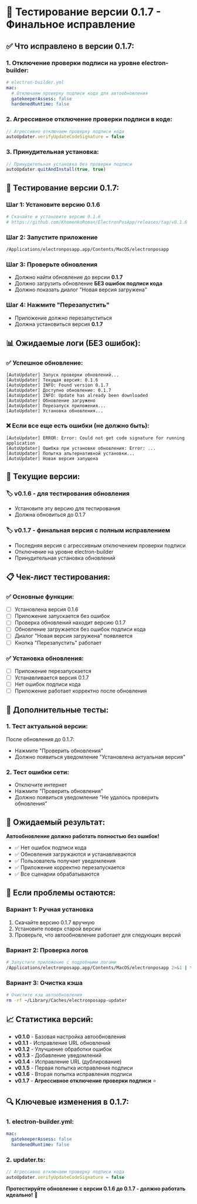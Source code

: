 # 🚀 Тестирование версии 0.1.7 - Финальное исправление

## ✅ **Что исправлено в версии 0.1.7:**

### 1. **Отключение проверки подписи на уровне electron-builder:**
```yaml
# electron-builder.yml
mac:
  # Отключаем проверку подписи кода для автообновления
  gatekeeperAssess: false
  hardenedRuntime: false
```

### 2. **Агрессивное отключение проверки подписи в коде:**
```typescript
// Агрессивно отключаем проверку подписи кода
autoUpdater.verifyUpdateCodeSignature = false
```

### 3. **Принудительная установка:**
```typescript
// Принудительная установка без проверки подписи
autoUpdater.quitAndInstall(true, true)
```

## 🧪 **Тестирование версии 0.1.7:**

### Шаг 1: Установите версию 0.1.6
```bash
# Скачайте и установите версию 0.1.6
# https://github.com/KhomenkoRoman/ElectronPosApp/releases/tag/v0.1.6
```

### Шаг 2: Запустите приложение
```bash
/Applications/electronposapp.app/Contents/MacOS/electronposapp
```

### Шаг 3: Проверьте обновления
- Должно найти обновление до версии **0.1.7**
- Должно загрузить обновление **БЕЗ ошибок подписи кода**
- Должно показать диалог "Новая версия загружена"

### Шаг 4: Нажмите "Перезапустить"
- Приложение должно перезапуститься
- Должна установиться версия **0.1.7**

## 📊 **Ожидаемые логи (БЕЗ ошибок):**

### ✅ **Успешное обновление:**
```
[AutoUpdater] Запуск проверки обновлений...
[AutoUpdater] Текущая версия: 0.1.6
[AutoUpdater] INFO: Found version 0.1.7
[AutoUpdater] Доступно обновление: 0.1.7
[AutoUpdater] INFO: Update has already been downloaded
[AutoUpdater] Обновление загружено
[AutoUpdater] Перезапуск приложения...
[AutoUpdater] Установка обновления...
```

### ❌ **Если все еще есть ошибки (не должно быть):**
```
[AutoUpdater] ERROR: Error: Could not get code signature for running application
[AutoUpdater] Ошибка при установке обновления: Error: ...
[AutoUpdater] Попытка альтернативной установки...
[AutoUpdater] Новая версия запущена
```

## 🎯 **Текущие версии:**

### 🏷️ **v0.1.6** - для тестирования обновления
- Установите эту версию для тестирования
- Должна обновиться до 0.1.7

### 🏷️ **v0.1.7** - финальная версия с полным исправлением
- Последняя версия с агрессивным отключением проверки подписи
- Отключение на уровне electron-builder
- Принудительная установка обновлений

## 📋 **Чек-лист тестирования:**

### ✅ **Основные функции:**
- [ ] Установлена версия 0.1.6
- [ ] Приложение запускается без ошибок
- [ ] Проверка обновлений находит версию 0.1.7
- [ ] Обновление загружается без ошибок подписи кода
- [ ] Диалог "Новая версия загружена" появляется
- [ ] Кнопка "Перезапустить" работает

### ✅ **Установка обновления:**
- [ ] Приложение перезапускается
- [ ] Устанавливается версия 0.1.7
- [ ] Нет ошибок подписи кода
- [ ] Приложение работает корректно после обновления

## 🔧 **Дополнительные тесты:**

### 1. **Тест актуальной версии:**
После обновления до 0.1.7:
- Нажмите "Проверить обновления"
- Должно появиться уведомление "Установлена актуальная версия"

### 2. **Тест ошибки сети:**
- Отключите интернет
- Нажмите "Проверить обновления"
- Должно появиться уведомление "Не удалось проверить обновления"

## 🎉 **Ожидаемый результат:**

**Автообновление должно работать полностью без ошибок!**

- ✅ Нет ошибок подписи кода
- ✅ Обновления загружаются и устанавливаются
- ✅ Пользователь получает уведомления
- ✅ Приложение корректно перезапускается
- ✅ Все сценарии обрабатываются

## 🚨 **Если проблемы остаются:**

### Вариант 1: Ручная установка
1. Скачайте версию 0.1.7 вручную
2. Установите поверх старой версии
3. Проверьте, что автообновление работает для следующих версий

### Вариант 2: Проверка логов
```bash
# Запустите приложение с подробными логами
/Applications/electronposapp.app/Contents/MacOS/electronposapp 2>&1 | tee update.log
```

### Вариант 3: Очистка кэша
```bash
# Очистите кэш автообновления
rm -rf ~/Library/Caches/electronposapp-updater
```

## 📈 **Статистика версий:**

- **v0.1.0** - Базовая настройка автообновления
- **v0.1.1** - Исправление URL обновлений
- **v0.1.2** - Улучшение обработки ошибок
- **v0.1.3** - Добавление уведомлений
- **v0.1.4** - Исправление URL (дублирование)
- **v0.1.5** - Первая попытка исправления подписи
- **v0.1.6** - Вторая попытка исправления подписи
- **v0.1.7** - **Агрессивное отключение проверки подписи** ⭐

## 🔍 **Ключевые изменения в 0.1.7:**

### 1. **electron-builder.yml:**
```yaml
mac:
  gatekeeperAssess: false
  hardenedRuntime: false
```

### 2. **updater.ts:**
```typescript
// Агрессивно отключаем проверку подписи кода
autoUpdater.verifyUpdateCodeSignature = false
```

**Протестируйте обновление с версии 0.1.6 до 0.1.7 - должно работать идеально!** 🎯
